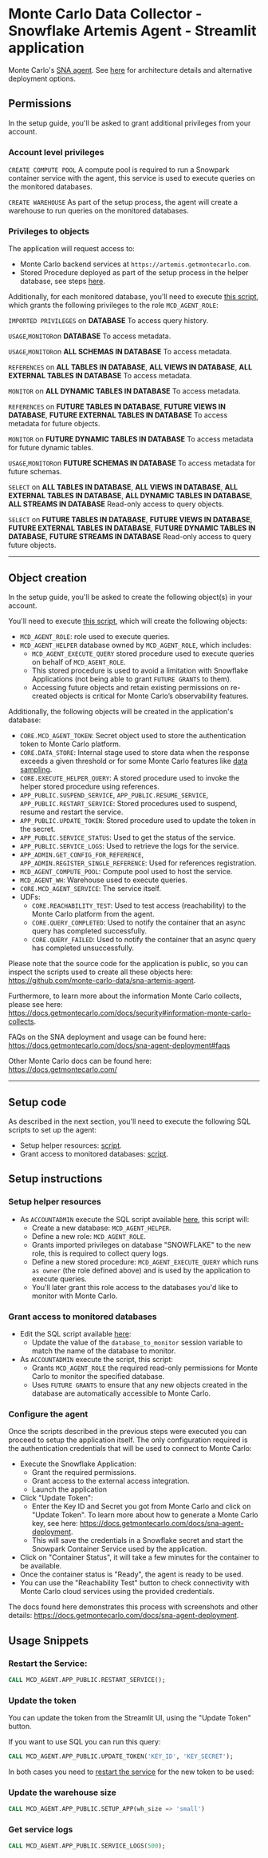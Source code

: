 # Monte Carlo Data Collector - Snowflake Artemis Agent - Streamlit application

Monte Carlo's [SNA agent](https://hub.docker.com/r/montecarlodata/sna-agent).
See [here](https://docs.getmontecarlo.com/docs/platform-architecture) for architecture details and alternative deployment options.

## Permissions
In the setup guide, you'll be asked to grant additional privileges from your account.

### Account level privileges

`CREATE COMPUTE POOL`
A compute pool is required to run a Snowpark container service with the agent, this service
is used to execute queries on the monitored databases.

`CREATE WAREHOUSE`
As part of the setup process, the agent will create a warehouse to run queries on the monitored databases.

### Privileges to objects

The application will request access to:
- Monte Carlo backend services at `https://artemis.getmontecarlo.com`.
- Stored Procedure deployed as part of the setup process in the helper database, see steps [here](#setup-code).

Additionally, for each monitored database, you'll need to execute [this script](https://raw.githubusercontent.com/monte-carlo-data/sna-artemis-agent/refs/heads/main/scripts/permissions.sql), which grants the following privileges to the role `MCD_AGENT_ROLE`:

`IMPORTED PRIVILEGES` on **DATABASE**
To access query history.

`USAGE`,`MONITOR`on **DATABASE**
To access metadata.

`USAGE`,`MONITOR`on **ALL SCHEMAS IN DATABASE**
To access metadata.

`REFERENCES` on **ALL TABLES IN DATABASE**, **ALL VIEWS IN DATABASE**, **ALL EXTERNAL TABLES IN DATABASE**
To access metadata.

`MONITOR` on **ALL DYNAMIC TABLES IN DATABASE**
To access metadata.

`REFERENCES` on **FUTURE TABLES IN DATABASE**, **FUTURE VIEWS IN DATABASE**, **FUTURE EXTERNAL TABLES IN DATABASE**
To access metadata for future objects.

`MONITOR` on **FUTURE DYNAMIC TABLES IN DATABASE**
To access metadata for future dynamic tables.

`USAGE`,`MONITOR`on **FUTURE SCHEMAS IN DATABASE**
To access metadata for future schemas.

`SELECT` on **ALL TABLES IN DATABASE**, **ALL VIEWS IN DATABASE**, **ALL EXTERNAL TABLES IN DATABASE**, **ALL DYNAMIC TABLES IN DATABASE**, **ALL STREAMS IN DATABASE**
Read-only access to query objects.

`SELECT` on **FUTURE TABLES IN DATABASE**, **FUTURE VIEWS IN DATABASE**, **FUTURE EXTERNAL TABLES IN DATABASE**, **FUTURE DYNAMIC TABLES IN DATABASE**, **FUTURE STREAMS IN DATABASE**
Read-only access to query future objects.

- --

## Object creation

In the setup guide, you'll be asked to create the following object(s) in your account.

You'll need to execute [this script](https://raw.githubusercontent.com/monte-carlo-data/sna-artemis-agent/refs/heads/main/scripts/setup_app.sql), which will create the following objects:
- `MCD_AGENT_ROLE`: role used to execute queries.
- `MCD_AGENT_HELPER` database owned by `MCD_AGENT_ROLE`, which includes:
    - `MCD_AGENT_EXECUTE_QUERY` stored procedure used to execute queries on behalf of `MCD_AGENT_ROLE`.
    - This stored procedure is used to avoid a limitation with Snowflake Applications (not being able to grant `FUTURE GRANTS` to them).
    - Accessing future objects and retain existing permissions on re-created objects is critical for Monte Carlo’s observability features.

Additionally, the following objects will be created in the application's database:
- `CORE.MCD_AGENT_TOKEN`: Secret object used to store the authentication token to Monte Carlo platform.
- `CORE.DATA_STORE`: Internal stage used to store data when the response exceeds a given threshold or for some Monte Carlo features like [data sampling](https://docs.getmontecarlo.com/docs/data-sampling).
- `CORE.EXECUTE_HELPER_QUERY`: A stored procedure used to invoke the helper stored procedure using references.
- `APP_PUBLIC.SUSPEND_SERVICE`, `APP_PUBLIC.RESUME_SERVICE`, `APP_PUBLIC.RESTART_SERVICE`: Stored procedures used to suspend, resume and restart the service.
- `APP_PUBLIC.UPDATE_TOKEN`: Stored procedure used to update the token in the secret.
- `APP_PUBLIC.SERVICE_STATUS`: Used to get the status of the service.
- `APP_PUBLIC.SERVICE_LOGS`: Used to retrieve the logs for the service.
- `APP_ADMIN.GET_CONFIG_FOR_REFERENCE`, `APP_ADMIN.REGISTER_SINGLE_REFERENCE`: Used for references registration.
- `MCD_AGENT_COMPUTE_POOL`: Compute pool used to host the service.
- `MCD_AGENT_WH`: Warehouse used to execute queries.
- `CORE.MCD_AGENT_SERVICE`: The service itself.
- UDFs:
  - `CORE.REACHABILITY_TEST`: Used to test access (reachability) to the Monte Carlo platform from the agent.
  - `CORE.QUERY_COMPLETED`: Used to notify the container that an async query has completed successfully.
  - `CORE.QUERY_FAILED`: Used to notify the container that an async query has completed unsuccessfully. 

Please note that the source code for the application is public, so you can inspect the scripts used to create all these objects here: https://github.com/monte-carlo-data/sna-artemis-agent.

Furthermore, to learn more about the information Monte Carlo collects, please see here: https://docs.getmontecarlo.com/docs/security#information-monte-carlo-collects.

FAQs on the SNA deployment and usage can be found here: https://docs.getmontecarlo.com/docs/sna-agent-deployment#faqs

Other Monte Carlo docs can be found here: https://docs.getmontecarlo.com/
- --

## Setup code
As described in the next section, you'll need to execute the following SQL scripts to set up the agent:
- Setup helper resources: [script](https://raw.githubusercontent.com/monte-carlo-data/sna-artemis-agent/refs/heads/main/scripts/setup_app.sql).
- Grant access to monitored databases: [script](https://raw.githubusercontent.com/monte-carlo-data/sna-artemis-agent/refs/heads/main/scripts/permissions.sql).

## Setup instructions

### Setup helper resources
- As `ACCOUNTADMIN` execute the SQL script available [here](https://raw.githubusercontent.com/monte-carlo-data/sna-artemis-agent/refs/heads/main/scripts/setup_app.sql), this script will:
  - Create a new database: `MCD_AGENT_HELPER`.
  - Define a new role: `MCD_AGENT_ROLE`.
  - Grants imported privileges on database "SNOWFLAKE" to the new role, this is required to collect query logs.
  - Define a new stored procedure: `MCD_AGENT_EXECUTE_QUERY` which runs `as owner` (the role defined above) and is used by the application to execute queries.
  - You'll later grant this role access to the databases you'd like to monitor with Monte Carlo.

### Grant access to monitored databases
- Edit the SQL script available [here](https://raw.githubusercontent.com/monte-carlo-data/sna-artemis-agent/refs/heads/main/scripts/permissions.sql):
  - Update the value of the `database_to_monitor` session variable to match the name of the database to monitor.
- As `ACCOUNTADMIN` execute the script, this script:
  - Grants `MCD_AGENT_ROLE` the required read-only permissions for Monte Carlo to monitor the specified database.
  - Uses `FUTURE GRANTS` to ensure that any new objects created in the database are automatically accessible to Monte Carlo.

### Configure the agent
Once the scripts described in the previous steps were executed you can proceed to setup the application itself.
The only configuration required is the authentication credentials that will be used to connect to Monte Carlo:
- Execute the Snowflake Application:
  - Grant the required permissions.
  - Grant access to the external access integration.
  - Launch the application
- Click "Update Token":
  - Enter the Key ID and Secret you got from Monte Carlo and click on "Update Token". To learn more about how to generate a Monte Carlo key, see here: https://docs.getmontecarlo.com/docs/sna-agent-deployment.
  - This will save the credentials in a Snowflake secret and start the Snowpark Container Service used by the application.
- Click on "Container Status", it will take a few minutes for the container to be available.
- Once the container status is "Ready", the agent is ready to be used.
- You can use the "Reachability Test" button to check connectivity with Monte Carlo cloud services using the provided credentials.

The docs found here demonstrates this process with screenshots and other details: https://docs.getmontecarlo.com/docs/sna-agent-deployment.

## Usage Snippets
### Restart the Service:
```sql
CALL MCD_AGENT.APP_PUBLIC.RESTART_SERVICE();
```

### Update the token
You can update the token from the Streamlit UI, using the "Update Token" button.

If you want to use SQL you can run this query:
```sql
CALL MCD_AGENT.APP_PUBLIC.UPDATE_TOKEN('KEY_ID', 'KEY_SECRET');
```
In both cases you need to [restart the service](#restart-the-service) for the new token to be used:


### Update the warehouse size
```sql
CALL MCD_AGENT.APP_PUBLIC.SETUP_APP(wh_size => 'small')
```

### Get service logs
```sql
CALL MCD_AGENT.APP_PUBLIC.SERVICE_LOGS(500);
```

